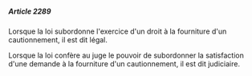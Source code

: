 ##### Article 2289

Lorsque la loi subordonne l'exercice d'un droit à la fourniture d'un cautionnement, il est dit légal.

Lorsque la loi confère au juge le pouvoir de subordonner la satisfaction d'une demande à la fourniture d'un cautionnement, il est dit judiciaire.

